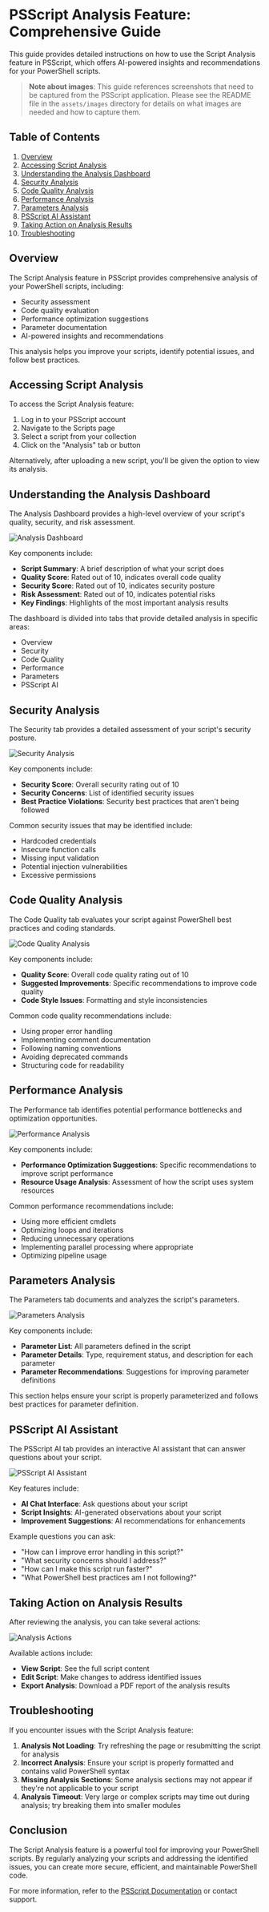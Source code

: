 # PSScript Analysis Feature: Comprehensive Guide

This guide provides detailed instructions on how to use the Script Analysis feature in PSScript, which offers AI-powered insights and recommendations for your PowerShell scripts.

> **Note about images**: This guide references screenshots that need to be captured from the PSScript application. Please see the README file in the `assets/images` directory for details on what images are needed and how to capture them.

## Table of Contents

1. [Overview](#overview)
2. [Accessing Script Analysis](#accessing-script-analysis)
3. [Understanding the Analysis Dashboard](#understanding-the-analysis-dashboard)
4. [Security Analysis](#security-analysis)
5. [Code Quality Analysis](#code-quality-analysis)
6. [Performance Analysis](#performance-analysis)
7. [Parameters Analysis](#parameters-analysis)
8. [PSScript AI Assistant](#psscript-ai-assistant)
9. [Taking Action on Analysis Results](#taking-action-on-analysis-results)
10. [Troubleshooting](#troubleshooting)

## Overview

The Script Analysis feature in PSScript provides comprehensive analysis of your PowerShell scripts, including:

- Security assessment
- Code quality evaluation
- Performance optimization suggestions
- Parameter documentation
- AI-powered insights and recommendations

This analysis helps you improve your scripts, identify potential issues, and follow best practices.

## Accessing Script Analysis

To access the Script Analysis feature:

1. Log in to your PSScript account
2. Navigate to the Scripts page
3. Select a script from your collection
4. Click on the "Analysis" tab or button

Alternatively, after uploading a new script, you'll be given the option to view its analysis.

## Understanding the Analysis Dashboard

The Analysis Dashboard provides a high-level overview of your script's quality, security, and risk assessment.

![Analysis Dashboard](../assets/images/analysis-dashboard.png)

Key components include:

- **Script Summary**: A brief description of what your script does
- **Quality Score**: Rated out of 10, indicates overall code quality
- **Security Score**: Rated out of 10, indicates security posture
- **Risk Assessment**: Rated out of 10, indicates potential risks
- **Key Findings**: Highlights of the most important analysis results

The dashboard is divided into tabs that provide detailed analysis in specific areas:

- Overview
- Security
- Code Quality
- Performance
- Parameters
- PSScript AI

## Security Analysis

The Security tab provides a detailed assessment of your script's security posture.

![Security Analysis](../assets/images/security-analysis.png)

Key components include:

- **Security Score**: Overall security rating out of 10
- **Security Concerns**: List of identified security issues
- **Best Practice Violations**: Security best practices that aren't being followed

Common security issues that may be identified include:

- Hardcoded credentials
- Insecure function calls
- Missing input validation
- Potential injection vulnerabilities
- Excessive permissions

## Code Quality Analysis

The Code Quality tab evaluates your script against PowerShell best practices and coding standards.

![Code Quality Analysis](../assets/images/code-quality-analysis.png)

Key components include:

- **Quality Score**: Overall code quality rating out of 10
- **Suggested Improvements**: Specific recommendations to improve code quality
- **Code Style Issues**: Formatting and style inconsistencies

Common code quality recommendations include:

- Using proper error handling
- Implementing comment documentation
- Following naming conventions
- Avoiding deprecated commands
- Structuring code for readability

## Performance Analysis

The Performance tab identifies potential performance bottlenecks and optimization opportunities.

![Performance Analysis](../assets/images/performance-analysis.png)

Key components include:

- **Performance Optimization Suggestions**: Specific recommendations to improve script performance
- **Resource Usage Analysis**: Assessment of how the script uses system resources

Common performance recommendations include:

- Using more efficient cmdlets
- Optimizing loops and iterations
- Reducing unnecessary operations
- Implementing parallel processing where appropriate
- Optimizing pipeline usage

## Parameters Analysis

The Parameters tab documents and analyzes the script's parameters.

![Parameters Analysis](../assets/images/parameters-analysis.png)

Key components include:

- **Parameter List**: All parameters defined in the script
- **Parameter Details**: Type, requirement status, and description for each parameter
- **Parameter Recommendations**: Suggestions for improving parameter definitions

This section helps ensure your script is properly parameterized and follows best practices for parameter definition.

## PSScript AI Assistant

The PSScript AI tab provides an interactive AI assistant that can answer questions about your script.

![PSScript AI Assistant](../assets/images/psscript-ai.png)

Key features include:

- **AI Chat Interface**: Ask questions about your script
- **Script Insights**: AI-generated observations about your script
- **Improvement Suggestions**: AI recommendations for enhancements

Example questions you can ask:
- "How can I improve error handling in this script?"
- "What security concerns should I address?"
- "How can I make this script run faster?"
- "What PowerShell best practices am I not following?"

## Taking Action on Analysis Results

After reviewing the analysis, you can take several actions:

![Analysis Actions](../assets/images/analysis-actions.png)

Available actions include:

- **View Script**: See the full script content
- **Edit Script**: Make changes to address identified issues
- **Export Analysis**: Download a PDF report of the analysis results

## Troubleshooting

If you encounter issues with the Script Analysis feature:

1. **Analysis Not Loading**: Try refreshing the page or resubmitting the script for analysis
2. **Incorrect Analysis**: Ensure your script is properly formatted and contains valid PowerShell syntax
3. **Missing Analysis Sections**: Some analysis sections may not appear if they're not applicable to your script
4. **Analysis Timeout**: Very large or complex scripts may time out during analysis; try breaking them into smaller modules

## Conclusion

The Script Analysis feature is a powerful tool for improving your PowerShell scripts. By regularly analyzing your scripts and addressing the identified issues, you can create more secure, efficient, and maintainable PowerShell code.

For more information, refer to the [PSScript Documentation](https://docs.psscript.example.com) or contact support.

